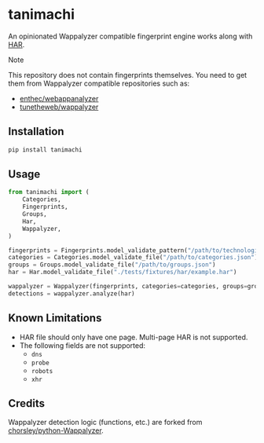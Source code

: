 # tanimachi

An opinionated Wappalyzer compatible fingerprint engine works along with [HAR](<https://en.wikipedia.org/wiki/HAR_(file_format)>).

> [!NOTE]
> This repository does not contain fingerprints themselves.
> You need to get them from Wappalyzer compatible repositories such as:
>
> - [enthec/webappanalyzer](https://github.com/enthec/webappanalyzer)
> - [tunetheweb/wappalyzer](https://github.com/tunetheweb/wappalyzer)

## Installation

```bash
pip install tanimachi
```

## Usage

```py
from tanimachi import (
    Categories,
    Fingerprints,
    Groups,
    Har,
    Wappalyzer,
)

fingerprints = Fingerprints.model_validate_pattern("/path/to/technologies/*.json")
categories = Categories.model_validate_file("/path/to/categories.json")
groups = Groups.model_validate_file("/path/to/groups.json")
har = Har.model_validate_file("./tests/fixtures/har/example.har")

wappalyzer = Wappalyzer(fingerprints, categories=categories, groups=groups)
detections = wappalyzer.analyze(har)
```

## Known Limitations

- HAR file should only have one page. Multi-page HAR is not supported.
- The following fields are not supported:
  - `dns`
  - `probe`
  - `robots`
  - `xhr`

## Credits

Wappalyzer detection logic (functions, etc.) are forked from [chorsley/python-Wappalyzer](https://github.com/chorsley/python-Wappalyzer).
